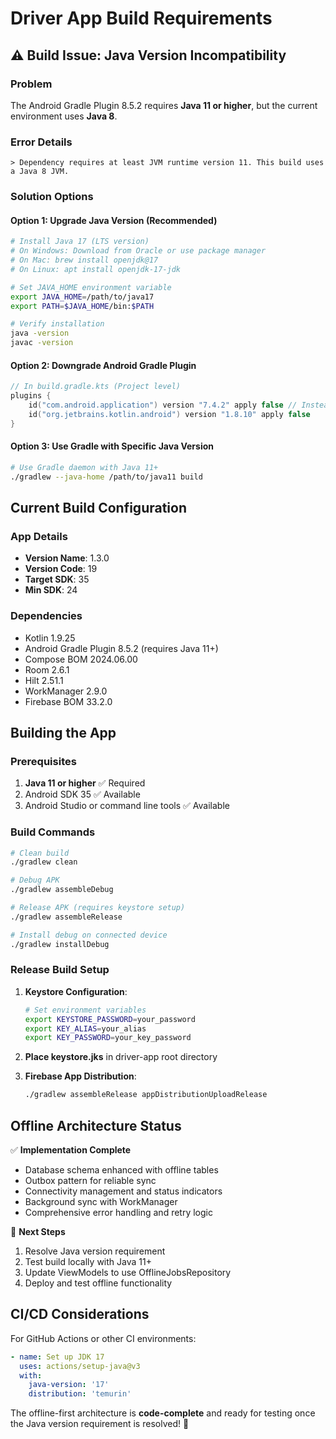 # Driver App Build Requirements

## ⚠️ Build Issue: Java Version Incompatibility

### Problem
The Android Gradle Plugin 8.5.2 requires **Java 11 or higher**, but the current environment uses **Java 8**.

### Error Details
```
> Dependency requires at least JVM runtime version 11. This build uses a Java 8 JVM.
```

### Solution Options

#### Option 1: Upgrade Java Version (Recommended)
```bash
# Install Java 17 (LTS version)
# On Windows: Download from Oracle or use package manager
# On Mac: brew install openjdk@17
# On Linux: apt install openjdk-17-jdk

# Set JAVA_HOME environment variable
export JAVA_HOME=/path/to/java17
export PATH=$JAVA_HOME/bin:$PATH

# Verify installation
java -version
javac -version
```

#### Option 2: Downgrade Android Gradle Plugin
```kotlin
// In build.gradle.kts (Project level)
plugins {
    id("com.android.application") version "7.4.2" apply false // Instead of 8.5.2
    id("org.jetbrains.kotlin.android") version "1.8.10" apply false
}
```

#### Option 3: Use Gradle with Specific Java Version
```bash
# Use Gradle daemon with Java 11+
./gradlew --java-home /path/to/java11 build
```

## Current Build Configuration

### App Details
- **Version Name**: 1.3.0
- **Version Code**: 19
- **Target SDK**: 35
- **Min SDK**: 24

### Dependencies
- Kotlin 1.9.25
- Android Gradle Plugin 8.5.2 (requires Java 11+)
- Compose BOM 2024.06.00
- Room 2.6.1
- Hilt 2.51.1
- WorkManager 2.9.0
- Firebase BOM 33.2.0

## Building the App

### Prerequisites
1. **Java 11 or higher** ✅ Required
2. Android SDK 35 ✅ Available  
3. Android Studio or command line tools ✅ Available

### Build Commands
```bash
# Clean build
./gradlew clean

# Debug APK
./gradlew assembleDebug

# Release APK (requires keystore setup)
./gradlew assembleRelease

# Install debug on connected device
./gradlew installDebug
```

### Release Build Setup
1. **Keystore Configuration**:
   ```bash
   # Set environment variables
   export KEYSTORE_PASSWORD=your_password
   export KEY_ALIAS=your_alias  
   export KEY_PASSWORD=your_key_password
   ```

2. **Place keystore.jks** in driver-app root directory

3. **Firebase App Distribution**:
   ```bash
   ./gradlew assembleRelease appDistributionUploadRelease
   ```

## Offline Architecture Status

✅ **Implementation Complete**
- Database schema enhanced with offline tables
- Outbox pattern for reliable sync
- Connectivity management and status indicators  
- Background sync with WorkManager
- Comprehensive error handling and retry logic

🎯 **Next Steps**
1. Resolve Java version requirement
2. Test build locally with Java 11+
3. Update ViewModels to use OfflineJobsRepository
4. Deploy and test offline functionality

## CI/CD Considerations

For GitHub Actions or other CI environments:
```yaml
- name: Set up JDK 17
  uses: actions/setup-java@v3
  with:
    java-version: '17'
    distribution: 'temurin'
```

The offline-first architecture is **code-complete** and ready for testing once the Java version requirement is resolved! 🚀